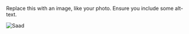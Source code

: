 Replace this with an image, like your photo. Ensure you include some alt-text.

![Saad](https://avatars.githubusercontent.com/u/26270646)
